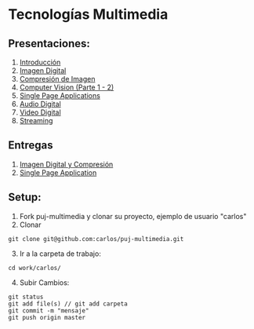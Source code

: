 # Tecnologías Multimedia

## Presentaciones:

1. [Introducción](https://docs.google.com/presentation/d/e/2PACX-1vRwF9319d3DsYBsJcmMYQZzxGtoxAoC-p_EoNfjzO-gm8UurBlilPsSRRNdWFO5ZZlvhLMdXj21J7vX/pub?start=false&loop=false&delayms=3000)
2. [Imagen Digital](https://docs.google.com/presentation/d/e/2PACX-1vRom2yv2YodQq1ZQpW4hc8wHSfFlHsGnRMztyZOxlFGws5_rcmVF2q2EGOf43ivEdKYrhSGqBM4U6vw/pub?start=false&loop=false&delayms=3000)
3. [Compresión de Imagen](https://docs.google.com/presentation/d/e/2PACX-1vRnicNetLfItrpZLZ2U83iOCGFQ8V3x0fhsGdDxJDPGIItRIjwbg2YqKjQgl6ge6MbvF2IfwEFS9A5x/pub?start=false&loop=false&delayms=3000)
4. [Computer Vision (Parte 1 - 2)](https://docs.google.com/presentation/d/e/2PACX-1vTNgJMhSSwUDx7R9M5BfFLWTYiQFebAE82emkXcHXxU9NpEkAOb9Mm2DojW_NXN2TwXsj4sUs_8LQh6/pub?start=false&loop=false&delayms=3000)
5. [Single Page Applications](https://docs.google.com/presentation/d/e/2PACX-1vRlsoEN2FpehZghqHXefxyoBRkRZ6G_I_gUgJp47sn8zvPajK_iCIVP45ztjpYYAw3aIEvAWSCsIKoq/pub?start=false&loop=false&delayms=3000)
6. [Audio Digital](https://docs.google.com/presentation/d/e/2PACX-1vSVIC9C_H7bGii_KyQyZj92VlBFQnQdw3VPCYj4R3jylGtNAUGp2h0X0UeZ00FxUuatBkr7BKXNsKKn/pub?start=false&loop=false&delayms=3000)
7. [Video Digital](https://docs.google.com/presentation/d/e/2PACX-1vTXbTVdl3GDncOS28Tr_tTIWEu1L6_3tRm4429Kb4bySQFAfOEB2VhiGZeo6D7ybNserdpnxkH7U55X/pub?start=false&loop=false&delayms=3000)
8. [Streaming](https://docs.google.com/presentation/d/e/2PACX-1vToHgzT7MV6MSzU6qJFGTkT3MtcthRblb4MypiSEVaFZ5GozOkGzurJjSeUUOTY2SpTSIuoh8QCRwJr/pub?start=false&loop=false&delayms=3000)

## Entregas

1. [Imagen Digital y Compresión](https://docs.google.com/document/d/e/2PACX-1vTFk7ffLYDwzZvqeffmEpFlNwVlt_3kQ_lewuaAK80VJggs3_ffQojGAsbeUdvE82qtxUvKO16IQubA/pub)
2. [Single Page Application](https://docs.google.com/document/d/e/2PACX-1vQnYabP2x1Fq3E1qIW6yx29aEUTHq6iE3b2uL5jDAaxSgxZLf9kIF4fxlDtU2T2NJdqP1FHCKPJfTyy/pub)

## Setup:

1. Fork puj-multimedia y clonar su proyecto, ejemplo de usuario "carlos"
2. Clonar
```
git clone git@github.com:carlos/puj-multimedia.git
```
3. Ir a la carpeta de trabajo:
```
cd work/carlos/
```
4. Subir Cambios:
```
git status
git add file(s) // git add carpeta
git commit -m "mensaje"
git push origin master
```
